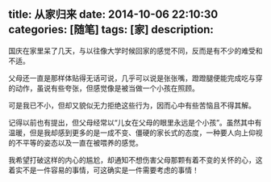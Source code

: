 title: 从家归来
date: 2014-10-06 22:10:30
categories: [随笔]
tags: [家]
description: 
---
国庆在家里呆了几天，与以往像大学时候回家的感觉不同，反而是有不少的难受和不适。

父母还一直是那样体贴得无话可说，几乎可以说是张张嘴，蹬蹬腿便能完成吃与穿的动作，虽说有些夸张，但感觉像是被当做一个小孩在照顾。

可是我已不小，但却又貌似无力拒绝这些行为，因而心中有些苦恼且不得其解。
<!--more-->
记得以前也有提出，但父母经常以“儿女在父母的眼里永远是个小孩”。虽然其中有温暖，但是我却感到更多的是一成不变、僵硬的家长式的态度，一种要人向上仰视的不平等的姿态以及一直在被喂养的感觉。

我希望打破这样的内心的尴尬，却通知不想伤害父母那颗有着不变的关怀的心，这着实不是一件容易的事情，可这确实是一件需要考虑的事情！